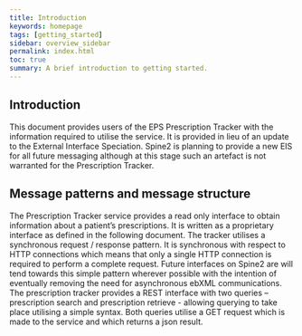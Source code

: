 ```yaml
---
title: Introduction
keywords: homepage
tags: [getting_started]
sidebar: overview_sidebar
permalink: index.html
toc: true
summary: A brief introduction to getting started.
---
```


## Introduction ##

This document provides users of the EPS Prescription Tracker with the information required to utilise the service. It is provided in lieu of an update to the External Interface Speciation. Spine2 is planning to provide a new EIS for all future messaging although at this stage such an artefact is not warranted for the Prescription Tracker.

## Message patterns and message structure ##

The Prescription Tracker service provides a read only interface to obtain information about a patient’s prescriptions. It is written as a proprietary interface as defined in the following document. The tracker utilises a synchronous request / response pattern. It is synchronous with respect to HTTP connections which means that only a single HTTP connection is required to perform a complete request. Future interfaces on Spine2 are will tend towards this simple pattern wherever possible with the intention of eventually removing the need for asynchronous ebXML communications.
The prescription tracker provides a REST interface with two queries – prescription search and prescription retrieve - allowing querying to take place utilising a simple syntax. Both queries utilise a GET request which is made to the service and which returns a json result. 
